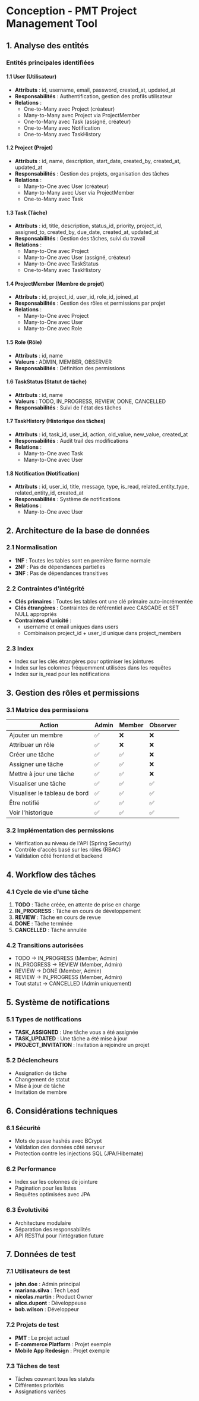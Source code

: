 # Conception - PMT Project Management Tool

## 1. Analyse des entités

### Entités principales identifiées

#### 1.1 User (Utilisateur)
- **Attributs** : id, username, email, password, created_at, updated_at
- **Responsabilités** : Authentification, gestion des profils utilisateur
- **Relations** : 
  - One-to-Many avec Project (créateur)
  - Many-to-Many avec Project via ProjectMember
  - One-to-Many avec Task (assigné, créateur)
  - One-to-Many avec Notification
  - One-to-Many avec TaskHistory

#### 1.2 Project (Projet)
- **Attributs** : id, name, description, start_date, created_by, created_at, updated_at
- **Responsabilités** : Gestion des projets, organisation des tâches
- **Relations** :
  - Many-to-One avec User (créateur)
  - Many-to-Many avec User via ProjectMember
  - One-to-Many avec Task

#### 1.3 Task (Tâche)
- **Attributs** : id, title, description, status_id, priority, project_id, assigned_to, created_by, due_date, created_at, updated_at
- **Responsabilités** : Gestion des tâches, suivi du travail
- **Relations** :
  - Many-to-One avec Project
  - Many-to-One avec User (assigné, créateur)
  - Many-to-One avec TaskStatus
  - One-to-Many avec TaskHistory

#### 1.4 ProjectMember (Membre de projet)
- **Attributs** : id, project_id, user_id, role_id, joined_at
- **Responsabilités** : Gestion des rôles et permissions par projet
- **Relations** :
  - Many-to-One avec Project
  - Many-to-One avec User
  - Many-to-One avec Role

#### 1.5 Role (Rôle)
- **Attributs** : id, name
- **Valeurs** : ADMIN, MEMBER, OBSERVER
- **Responsabilités** : Définition des permissions

#### 1.6 TaskStatus (Statut de tâche)
- **Attributs** : id, name
- **Valeurs** : TODO, IN_PROGRESS, REVIEW, DONE, CANCELLED
- **Responsabilités** : Suivi de l'état des tâches

#### 1.7 TaskHistory (Historique des tâches)
- **Attributs** : id, task_id, user_id, action, old_value, new_value, created_at
- **Responsabilités** : Audit trail des modifications
- **Relations** :
  - Many-to-One avec Task
  - Many-to-One avec User

#### 1.8 Notification (Notification)
- **Attributs** : id, user_id, title, message, type, is_read, related_entity_type, related_entity_id, created_at
- **Responsabilités** : Système de notifications
- **Relations** :
  - Many-to-One avec User

## 2. Architecture de la base de données

### 2.1 Normalisation
- **1NF** : Toutes les tables sont en première forme normale
- **2NF** : Pas de dépendances partielles
- **3NF** : Pas de dépendances transitives

### 2.2 Contraintes d'intégrité
- **Clés primaires** : Toutes les tables ont une clé primaire auto-incrémentée
- **Clés étrangères** : Contraintes de référentiel avec CASCADE et SET NULL appropriés
- **Contraintes d'unicité** : 
  - username et email uniques dans users
  - Combinaison project_id + user_id unique dans project_members

### 2.3 Index
- Index sur les clés étrangères pour optimiser les jointures
- Index sur les colonnes fréquemment utilisées dans les requêtes
- Index sur is_read pour les notifications

## 3. Gestion des rôles et permissions

### 3.1 Matrice des permissions

| Action | Admin | Member | Observer |
|--------|-------|--------|----------|
| Ajouter un membre | ✅ | ❌ | ❌ |
| Attribuer un rôle | ✅ | ❌ | ❌ |
| Créer une tâche | ✅ | ✅ | ❌ |
| Assigner une tâche | ✅ | ✅ | ❌ |
| Mettre à jour une tâche | ✅ | ✅ | ❌ |
| Visualiser une tâche | ✅ | ✅ | ✅ |
| Visualiser le tableau de bord | ✅ | ✅ | ✅ |
| Être notifié | ✅ | ✅ | ✅ |
| Voir l'historique | ✅ | ✅ | ✅ |

### 3.2 Implémentation des permissions
- Vérification au niveau de l'API (Spring Security)
- Contrôle d'accès basé sur les rôles (RBAC)
- Validation côté frontend et backend

## 4. Workflow des tâches

### 4.1 Cycle de vie d'une tâche
1. **TODO** : Tâche créée, en attente de prise en charge
2. **IN_PROGRESS** : Tâche en cours de développement
3. **REVIEW** : Tâche en cours de revue
4. **DONE** : Tâche terminée
5. **CANCELLED** : Tâche annulée

### 4.2 Transitions autorisées
- TODO → IN_PROGRESS (Member, Admin)
- IN_PROGRESS → REVIEW (Member, Admin)
- REVIEW → DONE (Member, Admin)
- REVIEW → IN_PROGRESS (Member, Admin)
- Tout statut → CANCELLED (Admin uniquement)

## 5. Système de notifications

### 5.1 Types de notifications
- **TASK_ASSIGNED** : Une tâche vous a été assignée
- **TASK_UPDATED** : Une tâche a été mise à jour
- **PROJECT_INVITATION** : Invitation à rejoindre un projet

### 5.2 Déclencheurs
- Assignation de tâche
- Changement de statut
- Mise à jour de tâche
- Invitation de membre

## 6. Considérations techniques

### 6.1 Sécurité
- Mots de passe hashés avec BCrypt
- Validation des données côté serveur
- Protection contre les injections SQL (JPA/Hibernate)

### 6.2 Performance
- Index sur les colonnes de jointure
- Pagination pour les listes
- Requêtes optimisées avec JPA

### 6.3 Évolutivité
- Architecture modulaire
- Séparation des responsabilités
- API RESTful pour l'intégration future

## 7. Données de test

### 7.1 Utilisateurs de test
- **john.doe** : Admin principal
- **mariana.silva** : Tech Lead
- **nicolas.martin** : Product Owner
- **alice.dupont** : Développeuse
- **bob.wilson** : Développeur

### 7.2 Projets de test
- **PMT** : Le projet actuel
- **E-commerce Platform** : Projet exemple
- **Mobile App Redesign** : Projet exemple

### 7.3 Tâches de test
- Tâches couvrant tous les statuts
- Différentes priorités
- Assignations variées 